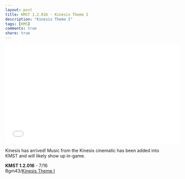 ```yaml
---
layout: post
title: KMST 1.2.016 - Kinesis Theme I
description: "Kinesis Theme I"
tags: [KMS]
comments: true
share: true
---
```


<iframe width="560" height="315" src="//www.youtube.com/embed/YAe-JrI0fms" frameborder="0" allowfullscreen></iframe>

Kinesis has arrived! Music from the Kinesis cinematic has been added into KMST and will likely show up in-game.

<b>KMST 1.2.016</b> - 7/16  
Bgm43/<a href="http://youtu.be/YAe-JrI0fms">Kinesis Theme I</a>  
